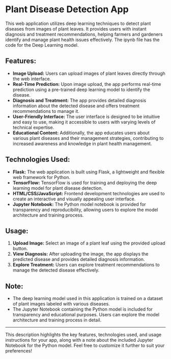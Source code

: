 
# Plant Disease Detection App

This web application utilizes deep learning techniques to detect plant diseases from images of plant leaves. It provides users with instant diagnosis and treatment recommendations, helping farmers and gardeners identify and manage plant health issues effectively.
The ipynb file has the code for the Deep Learning model.

## Features:

- **Image Upload:** Users can upload images of plant leaves directly through the web interface.
- **Real-Time Prediction:** Upon image upload, the app performs real-time prediction using a pre-trained deep learning model to identify the disease.
- **Diagnosis and Treatment:** The app provides detailed diagnosis information about the detected disease and offers treatment recommendations to manage it.
- **User-Friendly Interface:** The user interface is designed to be intuitive and easy to use, making it accessible to users with varying levels of technical expertise.
- **Educational Content:** Additionally, the app educates users about various plant diseases and their management strategies, contributing to increased awareness and knowledge in plant health management.

## Technologies Used:

- **Flask:** The web application is built using Flask, a lightweight and flexible web framework for Python.
- **TensorFlow:** TensorFlow is used for training and deploying the deep learning model for plant disease detection.
- **HTML/CSS/JavaScript:** Frontend development technologies are used to create an interactive and visually appealing user interface.
- **Jupyter Notebook:** The Python model notebook is provided for transparency and reproducibility, allowing users to explore the model architecture and training process.

## Usage:

1. **Upload Image:** Select an image of a plant leaf using the provided upload button.
2. **View Diagnosis:** After uploading the image, the app displays the predicted disease and provides detailed diagnosis information.
3. **Explore Treatment:** Users can explore treatment recommendations to manage the detected disease effectively.

## Note:

- The deep learning model used in this application is trained on a dataset of plant images labeled with various diseases.
- The Jupyter Notebook containing the Python model is included for transparency and educational purposes. Users can explore the model architecture and training process in detail.


---

This description highlights the key features, technologies used, and usage instructions for your app, along with a note about the included Jupyter Notebook for the Python model. Feel free to customize it further to suit your preferences!
